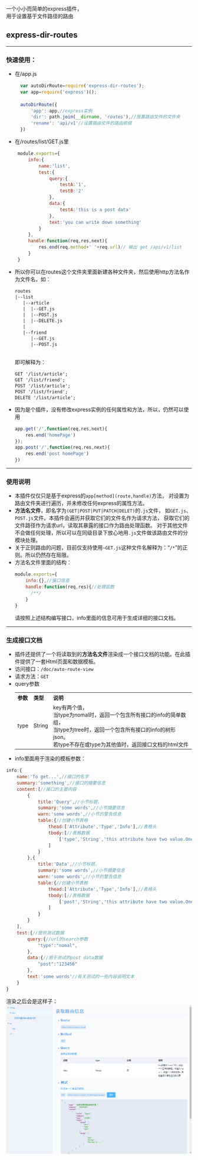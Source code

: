 一个小小而简单的express插件，  
用于设置基于文件路径的路由  

## express-dir-routes
---
### 快速使用：

* 在/app.js
  ```js
    var autoDirRoute=require('express-dir-routes');
    var app=require('express')();

    autoDirRoute({
        'app': app,//express实例
        'dir': path.join(__dirname, 'routes'),//放置路由文件的文件夹
        'rename': 'api/v1'//设置路由文件的路由前缀
    })
  ```

* 在/routes/list/GET.js里
   ```js
    module.exports={
        info:{
            name:'list',
            test:{
                query:{
                    testA:'1',
                    testB:'2'
                },
                data:{
                    testA:'this is a post data'
                },
                text:'you can write down something'
            }
        },
        handle:function(req,res,next){
            res.end(req.method+' '+req.url)// 输出 get /api/v1/list
        }
    }   
   ```

* 所以你可以在routes这个文件夹里面新建各种文件夹，然后使用http方法名作为文件名，如：
   ```
   routes
   |--list
      |--article
      |  |--GET.js
      |  |--POST.js
      |  |--DELETE.js
      |  
      |--friend
         |--GET.js
         |--POST.js
    
   ```
   即可解释为：
   ```http
   GET '/list/article';
   GET '/list/friend';
   POST '/list/article';
   POST '/list/friend';
   DELETE '/list/article';
   ```
* 因为是个插件，没有修改express实例的任何属性和方法，所以，仍然可以使用
   ```js
   app.get('/',function(req,res,next){
       res.end('homePage')
   });
   app.post('/',function(req,res,next){
       res.end('post homePage')
   })
   ```
---
### 使用说明
* 本插件仅仅只是基于express的`app[method](route,handle)`方法，
对设置为路由文件夹进行遍历，并未修改任何express的属性方法。
* **方法名文件**，即名字为`(GET|POST|PUT|PATCH|DELET)`的`.js`文件，
如`GET.js`、`POST.js`文件。本插件会遍历并获取它们的文件名作为请求方法，
获取它们的文件路径作为请求url，读取其暴露的接口作为路由处理函数。
对于其他文件不会做任何处理，所以可以在同级目录下放心地用`.js`文件做该路由文件的分模块处理。
* 关于正则路由的问题，目前仅支持使用`~GET.js`这种文件名解释为：“`/*`”的正则。所以仍然存在局限。
* 方法名文件里面的结构：
  ```js
  module.exports={
      info:{},//接口信息
      handle:function(req,res){//处理函数
        /**/
      }
  }
  ```
  请按照上述结构编写接口，info里面的信息可用于生成详细的接口文档。
---
### 生成接口文档
* 插件还提供了一个将读取到的**方法名文件**渲染成一个接口文档的功能。在此插件提供了一套Html页面和数据模板。
* 访问接口：`/doc/auto-route-view`
* 请求方法：`GET`
* query参数  
    <table>
    <tr><th>参数</th><th>类型</th><th>说明</th></tr>
    <tr><td>type</td><td>String</td><td>key有两个值，<br/>当type为nomal时，返回一个包含所有接口的info的简单数组，<br/>当type为tree时，返回一个包含所有接口的info的树形json。<br/>若type不存在或type为其他值时，返回接口文档的html文件</td></tr>
    </table>
* info里面用于渲染的模板参数：
```js
info:{
    name:'To get...',//接口的名字
    summary:'something',//接口的摘要信息
    content:[//接口的主要内容
        {
            title:'Query',//小节标题，
            summary:'some words',//小节摘要信息
            warn:'some words',//小节的警告信息
            table:{//创建小节表格
                thead:['Attribute','Type','Info'],//表格头
                tbody:[//表格数据
                    ['type','String','this attribute have two value.One is....']
                ]
            }
        },{
            title:'Data',//小节标题，
            summary:'some words',//小节摘要信息
            warn:'some words',//小节的警告信息
            table:{//创建小节表格
                thead:['Attribute','Type','Info'],//表格头
                tbody:[//表格数据
                    ['post','String','this attribute have two value.One is....']
                ]
            }
        }
    ],
    test:{//提供测试数据
        query:{//url的search参数
            "type":"nomal",
        },
        data:{//用于测试的post data数据
            "post":"123456"
        },
        text:'some words'//有关测试的一些内容说明文本
    }
}
```
渲染之后会是这样子：
![渲染后](./test/1.png)
